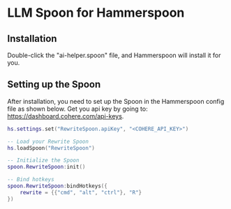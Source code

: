 # LLM Spoon for Hammerspoon

## Installation

Double-click the "ai-helper.spoon" file, and Hammerspoon will install it for you.

## Setting up the Spoon

After installation, you need to set up the Spoon in the Hammerspoon config file as shown below. Get you api key by going to: https://dashboard.cohere.com/api-keys.

```lua
hs.settings.set("RewriteSpoon.apiKey", "<COHERE_API_KEY>")

-- Load your Rewrite Spoon
hs.loadSpoon("RewriteSpoon")

-- Initialize the Spoon
spoon.RewriteSpoon:init()

-- Bind hotkeys
spoon.RewriteSpoon:bindHotkeys({
    rewrite = {{"cmd", "alt", "ctrl"}, "R"}
})
```
